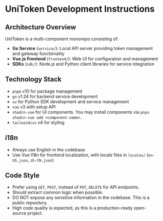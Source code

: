 # UniToken Development Instructions

## Architecture Overview

UniToken is a multi-component monorepo consisting of:
- **Go Service** (`service/`): Local API server providing token management and gateway functionality
- **Vue.js Frontend** (`frontend/`): Web UI for configuration and management
- **SDKs** (`sdk/`): Node.js and Python client libraries for service integration

## Technology Stack

- `pnpm` v10 for package management
- `go` v1.24 for backend service development
- `uv` for Python SDK development and service management
- `vue` v3 with setup API
- `shadcn-vue` for UI components. You may install components via `pnpx shadcn-vue add <component-name>`.
- `tailwindcss` v4 for styling

## i18n

- Always use English in the codebase.
- Use Vue I18n for frontend localization, with locale files in `locales/` (`en-US.json`, `zh-CN.json`)

## Code Style

- Prefer using `GET`, `POST`, instead of `PUT`, `DELETE` for API endpoints.
- Should extract common logic when possible.
- DO NOT expose any sensitive information in the codebase. This is a public repository.
- High code quality is expected, as this is a production-ready open-source project.
